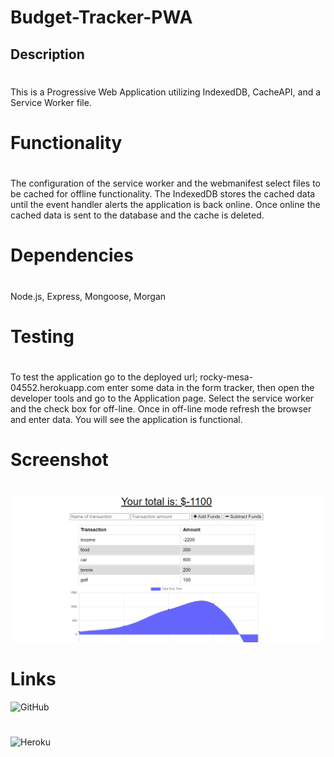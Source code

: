 # Budget-Tracker-PWA

## Description 
#
This is a Progressive Web Application utilizing IndexedDB, CacheAPI, and a Service Worker file.
#
#

# Functionality 
#
The configuration of the service worker and the webmanifest select files to be cached for offline functionality. The IndexedDB stores the cached data until the event handler alerts the application is back online. Once online the cached data is sent to the database and the cache is deleted. 
#
#
# Dependencies
#
Node.js, Express, Mongoose, Morgan
#
#
# Testing 
#
To test the application go to the deployed url; rocky-mesa-04552.herokuapp.com
enter some data in the form tracker, then open the developer tools and go to the Application page. Select the service worker and the check box for off-line. Once in off-line mode refresh the browser and  enter data. You will see the application is functional. 
#
#
# Screenshot
#
![Category-routes](./assets/screenshot.png)
#
#
# Links
![GitHub](https://github.com/NICKIEFRAUSTO/Budget-Tracker-PWA.git)
#
![Heroku](https://rocky-mesa-04552.herokuapp.com/)

